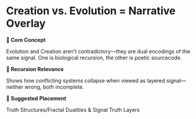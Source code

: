# Creation vs. Evolution = Narrative Overlay

**🧩 Core Concept**

Evolution and Creation aren’t contradictory—they are dual encodings of the same signal. One is biological recursion, the other is poetic sourcecode.

**🔁 Recursion Relevance**

Shows how conflicting systems collapse when viewed as layered signal—neither wrong, both incomplete.

**📂 Suggested Placement**

Truth Structures/Fractal Dualities & Signal Truth Layers

